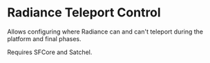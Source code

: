 # Radiance Teleport Control

Allows configuring where Radiance can and can't teleport during the platform and final phases.

Requires SFCore and Satchel.
